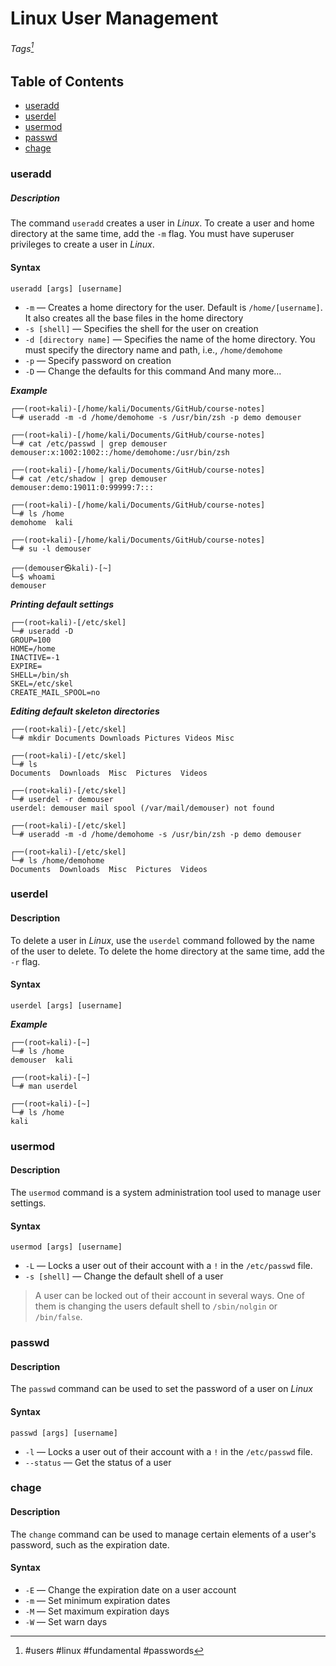 # Linux User Management
###### Tags[^1]

[^1]: #users #linux #fundamental #passwords 
## Table of Contents
- [useradd](#useradd)
- [userdel](#userdel)
- [usermod](#usermod)
- [passwd](#passwd)
- [chage](#chage)

### useradd
##### Description

The command `useradd` creates a user in *Linux*. To create a user and home directory at the same time, add the `-m` flag. You must have superuser privileges to create a user in *Linux*. 

#### Syntax

```
useradd [args] [username]
```

- `-m` &mdash; Creates a home directory for the user. Default is `/home/[username]`. It also creates all the base files in the home directory
- `-s [shell]` &mdash; Specifies the shell for the user on creation
- `-d [directory name]` &mdash; Specifies the name of the home directory. You must specify the directory name and path, i.e., `/home/demohome`
- `-p` &mdash; Specify password on creation
- `-D` &mdash; Change the defaults for this command
And many more...

***Example***
```
┌──(root💀kali)-[/home/kali/Documents/GitHub/course-notes]
└─# useradd -m -d /home/demohome -s /usr/bin/zsh -p demo demouser 
                    
┌──(root💀kali)-[/home/kali/Documents/GitHub/course-notes]
└─# cat /etc/passwd | grep demouser
demouser:x:1002:1002::/home/demohome:/usr/bin/zsh
                    
┌──(root💀kali)-[/home/kali/Documents/GitHub/course-notes]
└─# cat /etc/shadow | grep demouser
demouser:demo:19011:0:99999:7:::
                    
┌──(root💀kali)-[/home/kali/Documents/GitHub/course-notes]
└─# ls /home
demohome  kali
                    
┌──(root💀kali)-[/home/kali/Documents/GitHub/course-notes]
└─# su -l demouser

┌──(demouser㉿kali)-[~]
└─$ whoami
demouser
```

***Printing default settings***
```
┌──(root💀kali)-[/etc/skel]
└─# useradd -D                                                   
GROUP=100
HOME=/home
INACTIVE=-1
EXPIRE=
SHELL=/bin/sh
SKEL=/etc/skel
CREATE_MAIL_SPOOL=no
```

***Editing default skeleton directories***

```
┌──(root💀kali)-[/etc/skel]
└─# mkdir Documents Downloads Pictures Videos Misc

┌──(root💀kali)-[/etc/skel]
└─# ls          
Documents  Downloads  Misc  Pictures  Videos
                    
┌──(root💀kali)-[/etc/skel]
└─# userdel -r demouser
userdel: demouser mail spool (/var/mail/demouser) not found
                    
┌──(root💀kali)-[/etc/skel]
└─# useradd -m -d /home/demohome -s /usr/bin/zsh -p demo demouser
                 
┌──(root💀kali)-[/etc/skel]
└─# ls /home/demohome 
Documents  Downloads  Misc  Pictures  Videos
```

### userdel
#### Description

To delete a user in *Linux*, use the `userdel` command followed by the name of the user to delete. To delete the home directory at the same time, add the `-r` flag. 

#### Syntax

```
userdel [args] [username]
```

***Example***

```
┌──(root💀kali)-[~]
└─# ls /home
demouser  kali

┌──(root💀kali)-[~]
└─# man userdel
                    
┌──(root💀kali)-[~]
└─# ls /home
kali
```

### usermod
#### Description

The `usermod` command is a system administration tool used to manage user settings. 

#### Syntax

```
usermod [args] [username]
```

- `-L` &mdash; Locks a user out of their account with a `!` in the `/etc/passwd` file. 
- `-s [shell]` &mdash; Change the default shell of a user

> A user can be locked out of their account in several ways. One of them is changing the users default shell to `/sbin/nolgin` or `/bin/false`.

### passwd
#### Description

The `passwd` command can be used to set the password of a user on *Linux*

#### Syntax

```
passwd [args] [username]
```

- `-l` &mdash; Locks a user out of their account with a `!` in the `/etc/passwd` file. 
- `--status` &mdash; Get the status of a user

### chage

#### Description

The `change` command can be used to manage certain elements of a user's password, such as the expiration date.

#### Syntax

- `-E` &mdash; Change the expiration date on a user account
- `-m` &mdash; Set minimum expiration dates 
- `-M` &mdash;  Set maximum expiration days
- `-W` &mdash; Set warn days  

